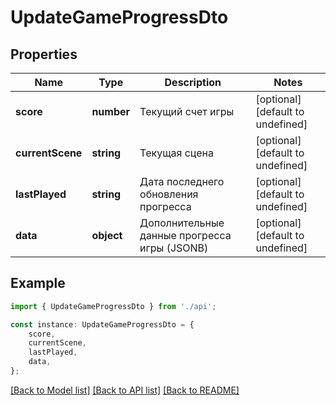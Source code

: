 # UpdateGameProgressDto


## Properties

Name | Type | Description | Notes
------------ | ------------- | ------------- | -------------
**score** | **number** | Текущий счет игры | [optional] [default to undefined]
**currentScene** | **string** | Текущая сцена | [optional] [default to undefined]
**lastPlayed** | **string** | Дата последнего обновления прогресса | [optional] [default to undefined]
**data** | **object** | Дополнительные данные прогресса игры (JSONB) | [optional] [default to undefined]

## Example

```typescript
import { UpdateGameProgressDto } from './api';

const instance: UpdateGameProgressDto = {
    score,
    currentScene,
    lastPlayed,
    data,
};
```

[[Back to Model list]](../README.md#documentation-for-models) [[Back to API list]](../README.md#documentation-for-api-endpoints) [[Back to README]](../README.md)
